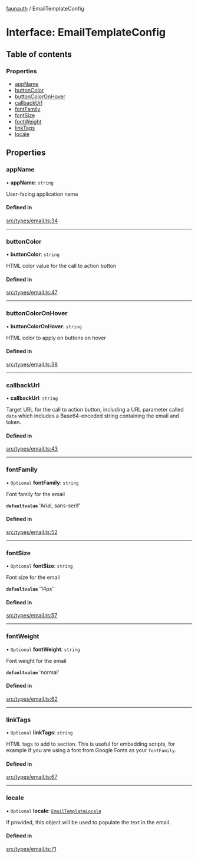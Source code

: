 [faunauth](../index.md) / EmailTemplateConfig

# Interface: EmailTemplateConfig

## Table of contents

### Properties

- [appName](EmailTemplateConfig.md#appname)
- [buttonColor](EmailTemplateConfig.md#buttoncolor)
- [buttonColorOnHover](EmailTemplateConfig.md#buttoncoloronhover)
- [callbackUrl](EmailTemplateConfig.md#callbackurl)
- [fontFamily](EmailTemplateConfig.md#fontfamily)
- [fontSize](EmailTemplateConfig.md#fontsize)
- [fontWeight](EmailTemplateConfig.md#fontweight)
- [linkTags](EmailTemplateConfig.md#linktags)
- [locale](EmailTemplateConfig.md#locale)

## Properties

### appName

• **appName**: `string`

User-facing application name

#### Defined in

[src/types/email.ts:34](https://github.com/alexnitta/faunauth/blob/6a0971c/src/types/email.ts#L34)

___

### buttonColor

• **buttonColor**: `string`

HTML color value for the call to action button

#### Defined in

[src/types/email.ts:47](https://github.com/alexnitta/faunauth/blob/6a0971c/src/types/email.ts#L47)

___

### buttonColorOnHover

• **buttonColorOnHover**: `string`

HTML color to apply on buttons on hover

#### Defined in

[src/types/email.ts:38](https://github.com/alexnitta/faunauth/blob/6a0971c/src/types/email.ts#L38)

___

### callbackUrl

• **callbackUrl**: `string`

Target URL for the call to action button, including a URL parameter called `data` which
includes a Base64-encoded string containing the email and token.

#### Defined in

[src/types/email.ts:43](https://github.com/alexnitta/faunauth/blob/6a0971c/src/types/email.ts#L43)

___

### fontFamily

• `Optional` **fontFamily**: `string`

Font family for the email

**`defaultvalue`** 'Arial, sans-serif'

#### Defined in

[src/types/email.ts:52](https://github.com/alexnitta/faunauth/blob/6a0971c/src/types/email.ts#L52)

___

### fontSize

• `Optional` **fontSize**: `string`

Font size for the email

**`defaultvalue`** '14px'

#### Defined in

[src/types/email.ts:57](https://github.com/alexnitta/faunauth/blob/6a0971c/src/types/email.ts#L57)

___

### fontWeight

• `Optional` **fontWeight**: `string`

Font weight for the email

**`defaultvalue`** 'normal'

#### Defined in

[src/types/email.ts:62](https://github.com/alexnitta/faunauth/blob/6a0971c/src/types/email.ts#L62)

___

### linkTags

• `Optional` **linkTags**: `string`

HTML <link> tags to add to <head> section. This is useful for embedding scripts, for example
if you are using a font from Google Fonts as your `fontFamily`.

#### Defined in

[src/types/email.ts:67](https://github.com/alexnitta/faunauth/blob/6a0971c/src/types/email.ts#L67)

___

### locale

• `Optional` **locale**: [`EmailTemplateLocale`](EmailTemplateLocale.md)

If provided, this object will be used to populate the text in the email.

#### Defined in

[src/types/email.ts:71](https://github.com/alexnitta/faunauth/blob/6a0971c/src/types/email.ts#L71)

